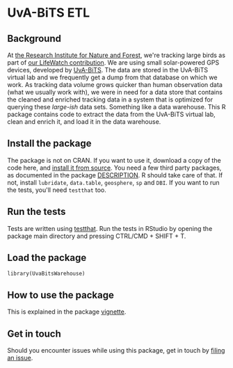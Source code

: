 # UvA-BiTS ETL

## Background

At [the Research Institute for Nature and Forest](http://www.inbo.be), we're tracking large birds as part of [our LifeWatch contribution](http://lifewatch.inbo.be). We are using small solar-powered GPS devices, developed by [UvA-BiTS](http://www.uva-bits.nl). The data are stored in the UvA-BiTS virtual lab and we frequently get a dump from that database on which we work. As tracking data volume grows quicker than human observation data (what we usually work with), we were in need for a data store that contains the cleaned and enriched tracking data in a system that is optimized for querying these *large-ish* data sets. Something like a data warehouse. This R package contains code to extract the data from the UvA-BiTS virtual lab, clean and enrich it, and load it in the data warehouse.

## Install the package

The package is not on CRAN. If you want to use it, download a copy of the code here, and [install it from source](http://stackoverflow.com/questions/1474081/how-do-i-install-an-r-package-from-source). You need a few third party packages, as documented in the package [DESCRIPTION](./DESCRIPTION). R should take care of that. If not, install `lubridate`, `data.table`, `geosphere`, `sp` and `DBI`. If you want to run the tests, you'll need `testthat` too.

## Run the tests

Tests are written using [testthat](https://github.com/hadley/testthat). Run the tests in RStudio by opening the package main directory and pressing CTRL/CMD + SHIFT + T.

## Load the package

```
library(UvaBitsWarehouse)
```

## How to use the package

This is explained in the package [vignette](./vignettes/bird-tracking-etl.Rmd).

## Get in touch

Should you encounter issues while using this package, get in touch by [filing an issue](https://github.com/LifeWatchINBO/bird-tracking-etl/issues).

